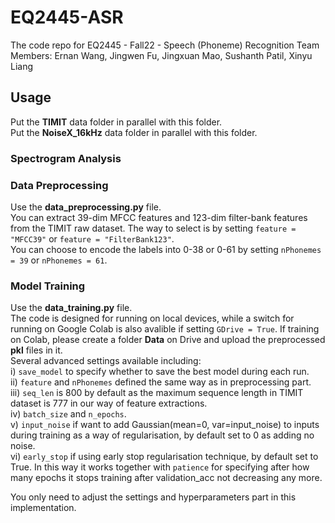 # EQ2445-ASR
The code repo for EQ2445 - Fall22 - Speech (Phoneme) Recognition
Team Members: Ernan Wang, Jingwen Fu, Jingxuan Mao, Sushanth Patil, Xinyu Liang

## Usage
Put the **TIMIT** data folder in parallel with this folder. <br/>
Put the **NoiseX_16kHz** data folder in parallel with this folder.

### Spectrogram Analysis

### Data Preprocessing
Use the **data_preprocessing.py** file. <br/>
You can extract 39-dim MFCC features and 123-dim filter-bank features from the TIMIT raw dataset. The way to select is by setting `feature = "MFCC39"` or `feature = "FilterBank123"`. <br/>
You can choose to encode the labels into 0-38 or 0-61 by setting `nPhonemes = 39` or `nPhonemes = 61`. 

### Model Training
Use the **data_training.py** file. <br/>
The code is designed for running on local devices, while a switch for running on Google Colab is also avalible if setting `GDrive = True`. If training on Colab, please create a folder **Data** on Drive and upload the preprocessed **pkl** files in it. <br/>
Several advanced settings available including: <br/>
i) `save_model` to specify whether to save the best model during each run. <br/>
ii) `feature` and `nPhonemes` defined the same way as in preprocessing part. <br/>
iii) `seq_len` is 800 by default as the maximum sequence length in TIMIT dataset is 777 in our way of feature extractions. <br/>
iv) `batch_size` and `n_epochs`. <br/>
v) `input_noise` if want to add Gaussian(mean=0, var=input_noise) to inputs during training as a way of regularisation, by default set to 0 as adding no noise. <br/>
vi) `early_stop` if using early stop regularisation technique, by default set to True. In this way it works together with `patience` for specifying after how many epochs it stops training after validation_acc not decreasing any more.





 
 You only need to adjust the settings and hyperparameters part in this implementation.